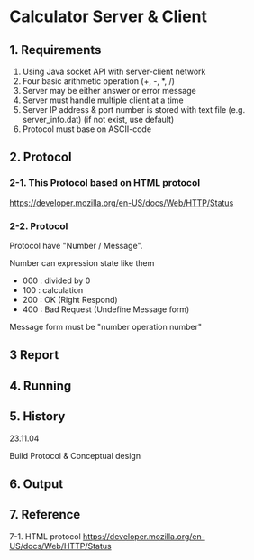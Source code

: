 # Calculator Server & Client

## 1. Requirements

  1. Using Java socket API with server-client network
  2. Four basic arithmetic operation (+, -, *, /)
  3. Server may be either answer or error message
  4. Server must handle multiple client at a time
  5. Server IP address & port number is stored with text file (e.g. server_info.dat) (if not exist, use default)
  6. Protocol must base on ASCII-code


## 2. Protocol
### 2-1. This Protocol based on HTML protocol 

<https://developer.mozilla.org/en-US/docs/Web/HTTP/Status>

### 2-2. Protocol

Protocol have "Number / Message".

Number can expression state like them
- 000 : divided by 0
- 100 : calculation
- 200 : OK (Right Respond)
- 400 : Bad Request (Undefine Message form)

Message form must be "number operation number"


## 3 Report


## 4. Running


## 5. History
23.11.04


Build Protocol & Conceptual design


## 6. Output


## 7. Reference
7-1. HTML protocol <https://developer.mozilla.org/en-US/docs/Web/HTTP/Status>
